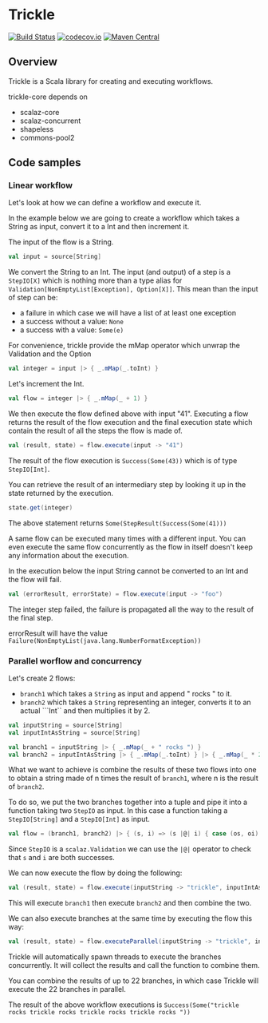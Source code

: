 # Trickle

[![Build Status](https://travis-ci.org/benoitlouy/trickle.svg)](https://travis-ci.org/benoitlouy/trickle)
[![codecov.io](http://codecov.io/github/benoitlouy/trickle/coverage.svg?branch=master)](http://codecov.io/github/benoitlouy/trickle?branch=master)
[![Maven Central](https://maven-badges.herokuapp.com/maven-central/com.github.benoitlouy/trickle/badge.svg)](https://maven-badges.herokuapp.com/maven-central/com.github.benoitlouy/trickle)

## Overview

Trickle is a Scala library for creating and executing workflows.

trickle-core depends on

* scalaz-core
* scalaz-concurrent
* shapeless
* commons-pool2

## Code samples

### Linear workflow

Let's look at how we can define a workflow and execute it.

In the example below we are going to create a workflow which takes a String as input, convert it to a Int and then increment it.


The input of the flow is a String.

```scala
val input = source[String]
```

We convert the String to an Int.
The input (and output) of a step is a ```StepIO[X]``` which is nothing more than a type alias for ```Validation[NonEmptyList[Exception], Option[X]]```. This mean than the input of step can be:

* a failure in which case we will have a list of at least one exception
* a success without a value: ```None```
* a success with a value: ```Some(e)```

For convenience, trickle provide the mMap operator which unwrap the Validation and the Option

```scala
val integer = input |> { _.mMap(_.toInt) }
```

Let's increment the Int.

```scala
val flow = integer |> { _.mMap(_ + 1) }
```

We then execute the flow defined above with input "41". Executing a flow returns the result of the flow execution and the final execution state which contain the result of all the steps the flow is made of.

```scala
val (result, state) = flow.execute(input -> "41")
```

The result of the flow execution is ```Success(Some(43))``` which is of type ```StepIO[Int]```.

You can retrieve the result of an intermediary step by looking it up in the state returned by the execution.

```scala
state.get(integer)
```

The above statement returns ```Some(StepResult(Success(Some(41)))```

A same flow can be executed many times with a different input. You can even execute the same flow concurrently as the flow in itself doesn't keep any information about the execution.

In the execution below the input String cannot be converted to an Int and the flow will fail.

```scala
val (errorResult, errorState) = flow.execute(input -> "foo")
```

The integer step failed, the failure is propagated all the way to the result of the final step.

errorResult will have the value ```Failure(NonEmptyList(java.lang.NumberFormatException))```

### Parallel worflow and concurrency

Let's create 2 flows:

* ```branch1``` which takes a ```String``` as input and append " rocks " to it.
* ```branch2``` which takes a ```String``` representing an integer, converts it to an actual ```Int`` and then multiplies it by 2.

```scala
val inputString = source[String]
val inputIntAsString = source[String]

val branch1 = inputString |> { _.mMap(_ + " rocks ") }
val branch2 = inputIntAsString |> { _.mMap(_.toInt) } |> { _.mMap(_ * 2) }
```

What we want to achieve is combine the results of these two flows into one to obtain a string made of n times the result of ```branch1```, where n is the result of ```branch2```.

To do so, we put the two branches together into a tuple and pipe it into a function taking two ```StepIO``` as input. In this case a function taking a ```StepIO[String]``` and a ```StepIO[Int]``` as input.

```scala
val flow = (branch1, branch2) |> { (s, i) => (s |@| i) { case (os, oi) => Some(os.get * oi.get) } }
```

Since ```StepIO``` is a ```scalaz.Validation``` we can use the ```|@|``` operator to check that `s` and `i` are both successes.

We can now execute the flow by doing the following:

```scala
val (result, state) = flow.execute(inputString -> "trickle", inputIntAsString -> "2")
```
This will execute `branch1` then execute `branch2` and then combine the two.

We can also execute branches at the same time by executing the flow this way:

```scala
val (result, state) = flow.executeParallel(inputString -> "trickle", inputIntAsString -> "2")
```

Trickle will automatically spawn threads to execute the branches concurrently. It will collect the results and call the function to combine them.

You can combine the results of up to 22 branches, in which case Trickle will execute the 22 branches in parallel.

The result of the above workflow executions is `Success(Some("trickle rocks trickle rocks trickle rocks trickle rocks "))`


